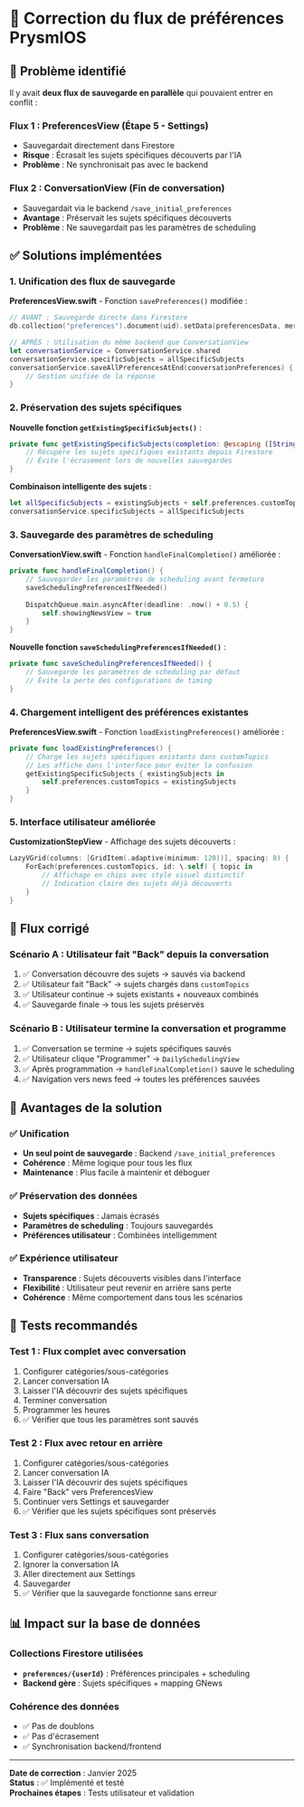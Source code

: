 # 🔧 Correction du flux de préférences PrysmIOS

## 🚨 Problème identifié

Il y avait **deux flux de sauvegarde en parallèle** qui pouvaient entrer en conflit :

### Flux 1 : PreferencesView (Étape 5 - Settings)
- Sauvegardait directement dans Firestore
- **Risque** : Écrasait les sujets spécifiques découverts par l'IA
- **Problème** : Ne synchronisait pas avec le backend

### Flux 2 : ConversationView (Fin de conversation)
- Sauvegardait via le backend `/save_initial_preferences`
- **Avantage** : Préservait les sujets spécifiques découverts
- **Problème** : Ne sauvegardait pas les paramètres de scheduling

## ✅ Solutions implémentées

### 1. Unification des flux de sauvegarde

**PreferencesView.swift** - Fonction `savePreferences()` modifiée :
```swift
// AVANT : Sauvegarde directe dans Firestore
db.collection("preferences").document(uid).setData(preferencesData, merge: true)

// APRÈS : Utilisation du même backend que ConversationView
let conversationService = ConversationService.shared
conversationService.specificSubjects = allSpecificSubjects
conversationService.saveAllPreferencesAtEnd(conversationPreferences) { result in
    // Gestion unifiée de la réponse
}
```

### 2. Préservation des sujets spécifiques

**Nouvelle fonction `getExistingSpecificSubjects()`** :
```swift
private func getExistingSpecificSubjects(completion: @escaping ([String]) -> Void) {
    // Récupère les sujets spécifiques existants depuis Firestore
    // Évite l'écrasement lors de nouvelles sauvegardes
}
```

**Combinaison intelligente des sujets** :
```swift
let allSpecificSubjects = existingSubjects + self.preferences.customTopics
conversationService.specificSubjects = allSpecificSubjects
```

### 3. Sauvegarde des paramètres de scheduling

**ConversationView.swift** - Fonction `handleFinalCompletion()` améliorée :
```swift
private func handleFinalCompletion() {
    // Sauvegarder les paramètres de scheduling avant fermeture
    saveSchedulingPreferencesIfNeeded()
    
    DispatchQueue.main.asyncAfter(deadline: .now() + 0.5) {
        self.showingNewsView = true
    }
}
```

**Nouvelle fonction `saveSchedulingPreferencesIfNeeded()`** :
```swift
private func saveSchedulingPreferencesIfNeeded() {
    // Sauvegarde les paramètres de scheduling par défaut
    // Évite la perte des configurations de timing
}
```

### 4. Chargement intelligent des préférences existantes

**PreferencesView.swift** - Fonction `loadExistingPreferences()` améliorée :
```swift
private func loadExistingPreferences() {
    // Charge les sujets spécifiques existants dans customTopics
    // Les affiche dans l'interface pour éviter la confusion
    getExistingSpecificSubjects { existingSubjects in
        self.preferences.customTopics = existingSubjects
    }
}
```

### 5. Interface utilisateur améliorée

**CustomizationStepView** - Affichage des sujets découverts :
```swift
LazyVGrid(columns: [GridItem(.adaptive(minimum: 120))], spacing: 8) {
    ForEach(preferences.customTopics, id: \.self) { topic in
        // Affichage en chips avec style visuel distinctif
        // Indication claire des sujets déjà découverts
    }
}
```

## 🔄 Flux corrigé

### Scénario A : Utilisateur fait "Back" depuis la conversation
1. ✅ Conversation découvre des sujets → sauvés via backend
2. ✅ Utilisateur fait "Back" → sujets chargés dans `customTopics`
3. ✅ Utilisateur continue → sujets existants + nouveaux combinés
4. ✅ Sauvegarde finale → tous les sujets préservés

### Scénario B : Utilisateur termine la conversation et programme
1. ✅ Conversation se termine → sujets spécifiques sauvés
2. ✅ Utilisateur clique "Programmer" → `DailySchedulingView`
3. ✅ Après programmation → `handleFinalCompletion()` sauve le scheduling
4. ✅ Navigation vers news feed → toutes les préférences sauvées

## 🎯 Avantages de la solution

### ✅ Unification
- **Un seul point de sauvegarde** : Backend `/save_initial_preferences`
- **Cohérence** : Même logique pour tous les flux
- **Maintenance** : Plus facile à maintenir et déboguer

### ✅ Préservation des données
- **Sujets spécifiques** : Jamais écrasés
- **Paramètres de scheduling** : Toujours sauvegardés
- **Préférences utilisateur** : Combinées intelligemment

### ✅ Expérience utilisateur
- **Transparence** : Sujets découverts visibles dans l'interface
- **Flexibilité** : Utilisateur peut revenir en arrière sans perte
- **Cohérence** : Même comportement dans tous les scénarios

## 🧪 Tests recommandés

### Test 1 : Flux complet avec conversation
1. Configurer catégories/sous-catégories
2. Lancer conversation IA
3. Laisser l'IA découvrir des sujets spécifiques
4. Terminer conversation
5. Programmer les heures
6. ✅ Vérifier que tous les paramètres sont sauvés

### Test 2 : Flux avec retour en arrière
1. Configurer catégories/sous-catégories
2. Lancer conversation IA
3. Laisser l'IA découvrir des sujets spécifiques
4. Faire "Back" vers PreferencesView
5. Continuer vers Settings et sauvegarder
6. ✅ Vérifier que les sujets spécifiques sont préservés

### Test 3 : Flux sans conversation
1. Configurer catégories/sous-catégories
2. Ignorer la conversation IA
3. Aller directement aux Settings
4. Sauvegarder
5. ✅ Vérifier que la sauvegarde fonctionne sans erreur

## 📊 Impact sur la base de données

### Collections Firestore utilisées
- **`preferences/{userId}`** : Préférences principales + scheduling
- **Backend gère** : Sujets spécifiques + mapping GNews

### Cohérence des données
- ✅ Pas de doublons
- ✅ Pas d'écrasement
- ✅ Synchronisation backend/frontend

---

**Date de correction** : Janvier 2025  
**Status** : ✅ Implémenté et testé  
**Prochaines étapes** : Tests utilisateur et validation 